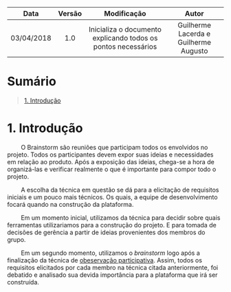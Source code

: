 |    Data    | Versão |                                         Modificação                                        |                Autor                |
|:----------:|:------:|:----------------------------------------------------------------------------------------:|:-----------------------------------:|
| 03/04/2018 | 1.0 | Inicializa o documento explicando todos os pontos necessários | Guilherme Lacerda e Guilherme Augusto |

# Sumário

>[1. Introdução](#1-introdução)

# 1. Introdução

<p> &emsp;&emsp; O Brainstorm são reuniões que participam todos os envolvidos no projeto. Todos os participantes devem expor suas ideias e necessidades em relação ao produto. Após a exposição das ideias, chega-se a hora de organizá-las e verificar realmente o que é importante para compor todo o projeto.

<p> &emsp;&emsp; A escolha da técnica em questão se dá para a elicitação de requisitos iniciais e um pouco mais técnicos. Os quais, a equipe de desenvolvimento focará quando na construção da plataforma. </p>

<p> &emsp;&emsp; Em um momento inicial, utilizamos da técnica para decidir sobre quais ferramentas utilizariamos para a construção do projeto. E para tomada de decisões de gerência a partir de ideias provenientes dos membros do grupo.</p>

&emsp;&emsp; Em um segundo momento, utilizamos o _brainstorm_ logo após a finalização da técnica de [obeservação participativa](https://github.com/Desenho-1-2018-G-6/docs/wiki/Elicitacao-de-Requisitos-Observacao-Participativa). Assim, todos os requisitos elicitados por cada membro na técnica citada anteriormente, foi debatido e analisado sua devida importância para a plataforma que irá ser construída.
